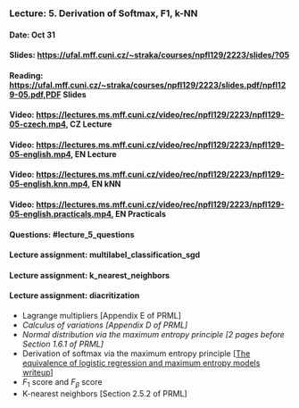 ### Lecture: 5. Derivation of Softmax, F1, k-NN
#### Date: Oct 31
#### Slides: https://ufal.mff.cuni.cz/~straka/courses/npfl129/2223/slides/?05
#### Reading: https://ufal.mff.cuni.cz/~straka/courses/npfl129/2223/slides.pdf/npfl129-05.pdf,PDF Slides
#### Video: https://lectures.ms.mff.cuni.cz/video/rec/npfl129/2223/npfl129-05-czech.mp4, CZ Lecture
#### Video: https://lectures.ms.mff.cuni.cz/video/rec/npfl129/2223/npfl129-05-english.mp4, EN Lecture
#### Video: https://lectures.ms.mff.cuni.cz/video/rec/npfl129/2223/npfl129-05-english.knn.mp4, EN kNN
#### Video: https://lectures.ms.mff.cuni.cz/video/rec/npfl129/2223/npfl129-05-english.practicals.mp4, EN Practicals
#### Questions: #lecture_5_questions
#### Lecture assignment: multilabel_classification_sgd
#### Lecture assignment: k_nearest_neighbors
#### Lecture assignment: diacritization

- Lagrange multipliers [Appendix E of PRML]
- _Calculus of variations [Appendix D of PRML]_
- _Normal distribution via the maximum entropy principle [2 pages before Section 1.6.1 of PRML]_
- Derivation of softmax via the maximum entropy principle [[The equivalence of logistic regression and maximum entropy models writeup](https://github.com/WinVector/Examples/blob/main/dfiles/LogisticRegressionMaxEnt.pdf)]
- $F_1$ score and $F_β$ score
- K-nearest neighbors [Section 2.5.2 of PRML]
